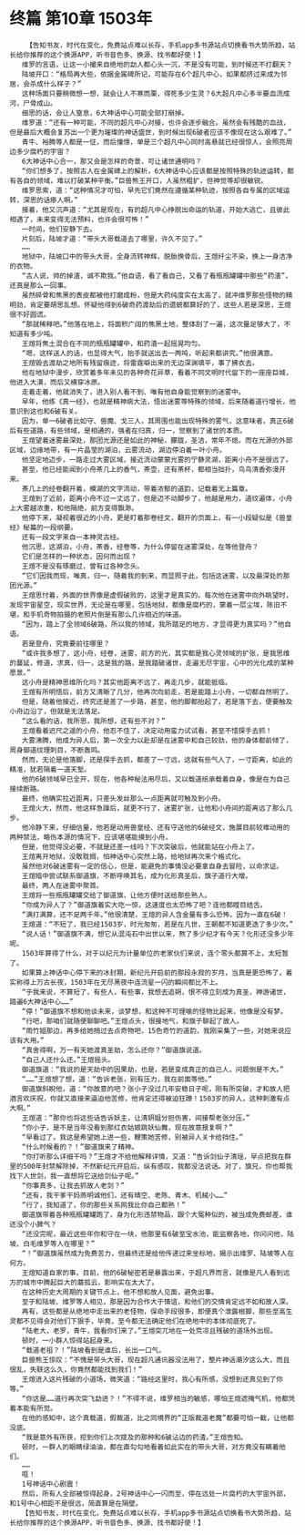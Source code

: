 # 终篇 第10章 1503年
        【告知书友，时代在变化，免费站点难以长存，手机app多书源站点切换看书大势所趋，站长给你推荐的这个换源APP，听书音色多、换源、找书都好使！】
       维罗的言语，让这一小撮来自绝地的勐人都心头一沉，不是没有可能，到时候还不打翻天？
       陆坡开口：“格局再大些，依据金属碑所记，可能存在6个超凡中心，如果都挤过来成为邻居，会杀成什么样子？”
       这种场面只要稍微想一想，就会让人不寒而栗，得死多少生灵？6大超凡中心多半要血流成河，尸骨成山。
       细思的话，会让人窒息，6大神话中心可能全部打崩掉。
       维罗道：“还有一种可能，不同的超凡中心对接，也许会逐步融合。虽然会有残酷的血战，但是最后大概会复苏出一个更为璀璨的神话盛世，到时候出现6破者应该不像现在这么艰难了。”
       青牛、裕腾等人都是一怔，而后憧憬，单是三个超凡中心同时高悬就已经很惊人，会照亮周边多少腐朽的宇宙？
       6大神话中心合一，那又会是怎样的奇景，可让诸世通明吗？
       “你们想多了，按照古人在金属碑上的解析，6大神话中心应该都是按照特殊的轨迹运转，都有各自的领域，难以打破某种平衡。”巨兽熊王开口，人虽然粗犷，但神觉等却很敏锐。
       维罗思索，道：“这种情况才可怕，早先它们竟然在遵循某种轨迹，按照各自专属的区域运转，深思的话瘆人啊。”
       接着，他又沉声道：“尤其是现在，有的超凡中心挣脱出命运的轨道，开始大逃亡，且彼此相遇了，未来变得无法预料，也许会很可怖！”
       一时间，他们安静下去。
       片刻后，陆坡才道：“带头大哥载道去了哪里，许久不见了。”
       ……
       地狱中，陆坡口中的带头大哥，全身流转神辉，脱胎换骨后，王煊纤尘不染，换上一身洁净的衣物。
       “古人说，帅的掉渣，诚不欺我。”他自语，看了看自己，又看了看瓶瓶罐罐中那些“药渣”，还真是那么一回事。
       虽然碎骨和焦黑的表皮都被他打磨成粉，但是大药纯度实在太高了，就冲维罗那些怪物的精明劲，肯定要胡思乱想。怀疑他得到6破奇药渡劫后的遗蜕都算好的了，这些人若是深思，王煊很不好圆谎。
       “那就稀释吧。”他落在地上，将面积广阔的焦黑土地，整体刮了一遍，这次量足够大了，不知道有多少吨。
       王煊将焦土混合在不同的瓶瓶罐罐中，和药渣一起摇晃均匀。
       “嗯，这样送人的话，也显得大气，抬手就送出去一两吨，听起来都讲究。”他很满意。
       王煊毁去渡劫之地所有残留痕迹，将雷霆噼出来的无边深渊填平，事了拂衣去。
       他在地狱中漫步，欣赏着多年未见的各种奇花异草，看着不同文明时代留下的一座座巨城，他进入大漠，而后又横穿冰原。
       走着走着，他就消失了，进入别人看不到、唯有他自身能觉察到的迷雾中。
       早年，他练《真一经》，也就是精神病大法，悟出迷雾等特殊的领域，后来随着道行增长，他意识到这也和6破有关。
       因为，单一6破者比如守、兽魔、戈三人，其周围也能出现特殊的雾气，这意味者，真正6破后有些道路，有些领域，是相通的，强者在归真，归一，觉察到了诸世的本质。
       王煊望着迷雾最深处，那团光源还是如此的神秘，朦胧，圣洁，常年不熄。而在光源的外部区域，边缘地带，有一片晶莹的湖泊，云雾流动，湖边停泊着一叶小舟。
       他坚定地迈步，一路走过大雾区域，接近流动蒙蒙光雾的宁静灵湖，距离小舟不是很远了。
       甚至，他已经能闻到小舟茶几上的香气，茶壶，还有茶杯，都相当拙扑，鸟鸟清香弥漫开来。
       茶几上的经卷翻开着，模湖的文字流动，带着浓郁的道韵，记载着无上篇章。
       王煊到了近前，距离小舟不过一丈远了，但是迈不动脚步了，他越是用力，道纹遍体，小舟上大雾越浓重，和他隔绝，前方变得飘渺。
       他停下来，凝视着很近的小舟，更是盯着那卷经文，翻开的页面上，有一小段疑似是《兽皇经》秘篇的一段纲要。
       还有一段文字来自一本神灵古经。
       他沉思，这湖泊，小舟，茶香，经卷等，为什么停留在迷雾深处，在等他登舟？
       它们是怎样的一种状态，因何而出现？
       王煊不是没有琢磨过，曾有过各种念头。
       “它们因我而现，唯真，归一，随着我的到来，而显照于此，包括这迷雾，以及最深处的那团光源。”
       王煊思忖着，外面的世界像是虚假破败的，这里才是真实的。每次他在迷雾中向外眺望时，发现宇宙星空，现实世界，无论是在哪里，包括地狱，都像是腐朽的，蒙着一层尘埃，陈旧不堪，和手机奇物拍摄的老照片倒是有那么几许相近的味道。
       “因为，踏上了全领域6破路，所以我的领域，我所踏足的地方，才显得更为真实吗？”他自语。
       若是登舟，究竟要前往哪里？
       “或许我多想了，这小舟，经卷，迷雾，前方的光，其实都是我心灵领域的扩张，是我思维的蔓延，修道，求真，归一，这是我的路，是我踏破诸世，走遍无尽宇宙，心中的光化成的某种愿景。”
       这小舟是精神思维所化吗？其实他距离不远了，再走几步，就能抵临。
       王煊有所明悟后，前方又清晰了几分，他再次向前走，若是能踏上小舟，一切都自然明了。
       但是，随着他接近，终究还是差了一步路，甚至，他的脚都抬起了，若是落下去，便要触及小舟边沿了，但就是无法落足。
       “这么看的话，我所思，我所想，还有些不对？”
       王煊看着迟尺之遥的小舟，他忍不住了，决定动用蛮力试试看，甚至不惜探手去抓！
       大雾沸腾，他成为异人后，第一次全力以赴却是在迷雾中和自己较劲，他的身体都前倾了，周身御道纹理刺目，不断轰鸣。
       然而，无论是他落脚，还是探手去抓，都差了一寸远，这就有些气人了，一寸距离，如此的精准，犹若隔着一道天堑。
       他的6破领域早已全开，现在，他各种秘法用尽后，又以载道纸承载着自身，像是在为自己接续断路。
       最终，他确实拉近距离，只差头发丝那么一点距离就可触及到小舟。
       王煊火大，然而，他这样急躁后，就更不行了，迷雾扩张，让他和小舟间的距离远了那么几步。
       他冷静下来，仔细估量，他若是动用兽皇经、还有守送他的6破经文，施展目前较难动用的两种禁法，略伤本源的情况下，应该堪堪能摸到小舟。
       但是，他觉得没必要，不就是还差一线吗？下次突破后，他就能站在小舟上了。
       王煊离开地狱，没敢耽搁，怕神话中心突然上路，给地狱再次来个格式化。
       虽然他对6破迷雾有一定的信心，但是，能避免的事情没必要拿自身去冒险，以命求证。
       王煊暗中尝试联系御道旗，不断呼唤其名，成为化形真圣后，旗子道行大增。
       最终，两人在迷雾中聚首。
       王煊将一些瓶瓶罐罐交给了御道旗，让他方便时送给那些熟人。
       “你成为异人了？”御道旗着实大吃一惊，这速度也太恐怖了吧？连他都瞠目结舌。
       “满打满算，还不足两千年。”他很清楚，王煊的异人含金量有多么恐怖，因为一直在6破！
       王煊道：“不短了，我已经1503岁，时光匆匆，若是在凡世，王朝都不知道更迭了多少次。”
       “说人话！”御道旗不满，想它从混沌石中出世以来，熬了多少纪才有今天？化形还没多少年呢。
       1503年算得了什么，对于以纪元为计量单位的老家伙们来说，连个零头都算不上，太短暂了。
       如果算上神话中心停下来的冰封期，新纪元开启前的那段永寂的岁月，当真是更恐怖了，着实称得上万古长夜，1503年在无尽黑夜中连流星一闪的瞬间都比不上。
       “于我来说，不算短了，有些人，有些事，我想去追朔，恨不得立刻成为真圣，神游诸世，踏遍6大神话中心……”
       “停！”御道旗不想和他谈未来，谈梦想，和这种不可理喻的怪物比起来，他像是没有梦。
       “行吧，那咱们就随便聊聊吧。”王煊点头，很接地气，和旗子聊起了故人。
       “雨竹姐那边，再多给她捎过去点奇物吧，15色奇竹的道韵，我刚采集了一些，对她来说应该有大用。”
       “真舍得啊，万一有天她渡真圣劫，怎么还你？”御道旗说道。
       “自己人还什么还。”王煊摇头。
       御道旗道：“我说的是天劫中的因果劫，也是，若是变成真正的自己人，问题倒是不大。”
       “……”王煊想了想，道：“告诉老张，别有压力，我在前面等他。”
       御道旗斜睨他，道：“你故意的吧？张小子没过几年安稳日子呢，刚有所突破，才和故人把酒言欢庆祝，你就又直接来逼迫他苦修，他肯定还得被迫狂蹽！1503岁的异人，这种刺激有点大啊。”
       王煊道：“那你也将这些话告诉妖主，让清妍姐分担伤害，间接帮老张分压。”
       “你小子，是不是当年没看到那红衣姑娘跳妖仙舞，现在故意报复啊？”
       “早看过了。我这是希望她上进一些，鞭策她苦修，别被异人关卡给挡住。”
       “什么时候看的？！”御道旗来了精神。
       “你打听那么详细干吗？”王煊才不给他解释详情，又道：“告诉剑仙子清瑶，早点把我在群里的500年封禁解除掉，不然新纪元开启后，纵有感叹，我都没法说话。对了，旗兄，你也帮我找下人世剑，我一直想将它送给剑仙子呢。”
       “你事真多，让我去抓故人老剑？”
       “还有，我干爹干妈燕明诚他们，还有晴空、老陈、青木、机械小……”
       “行了，我知道了，你的那些关系网我比你自己都熟！”
       御道旗带着各种瓶瓶罐罐跑了，身为化形违禁物品，跟个大冤种似的，被当成免费邮差，谁还没个小脾气？
       “还没完呢，最近这些年你和守在一块，他那里有6破至宝水池，能监察各地，你问问他，陆坡、白毛维罗等人在哪里？”
       “！”御道旗虽然成为免费苦力，但最终还是给他传递过来坐标地，揭示出维罗、陆坡等人在何方。
       王煊知道自家的事，目前，他的6破秘密若是暴露出来，于超凡界而言，就像是凡人看到远方的城市中腾起巨大的蘑孤云，影响实在太大了。
       在这种历史大周期的关键节点上，他不想和故人见面，避免出事。
       至于和陆坡、维罗等人相见，那是因为合作大于情谊，和他们的交情肯定远不如和故人深。
       再有，这些都是从绝地中走出来的老怪物，保命手段很多，即便真个泄露根脚，那些至高生灵都不见得会对他们下狠手，毕竟，至今都无法确定他们在绝地中的本体彻底死了。
       “陆老大，老罗，青牛，我看你们来了。”王煊突兀地在一处荒凉且残破的道场外出现。
       顿时，一小群人惊得站起身来。
       “载道老祖？！”陆坡看到是谁后，长出一口气。
       巨兽熊王惊叹：“不愧是带头大哥，现在超凡通讯器没法用了，整片神话潮汐这么大，而且很乱，失联这么久，你竟然都能找到我们！”
       王煊进入这片残破的小道场，微笑道：“路经这里时，我心有所感，没想到还真见到了你等。”
       “你这是……道行再次突飞勐进？！”不得不说，维罗相当的敏感，哪怕王煊遮掩气机，他都凭着本能有所觉。
       在他的感知中，这个真载道，假裁道，比之同境界的“正版裁道老魔”都要可怕一截，让他都没底。
       “我是意外有所获，挖到你们上次提及的那种和6破沾边的药渣。”王煊告知。
       顿时，一群人的眼睛绿油油，都在直勾勾地看着如此实在的带头大哥，对方竟没有瞒着他们。
       ……
       哐！
       1号神话中心剧震！
       然后，所有人全部被惊得起身，2号神话中心一闪而至，停在远处一片腐朽的大宇宙外部，和1号中心相距不是很远，简直算是在隔壁。
       【告知书友，时代在变化，免费站点难以长存，手机app多书源站点切换看书大势所趋，站长给你推荐的这个换源APP，听书音色多、换源、找书都好使！】